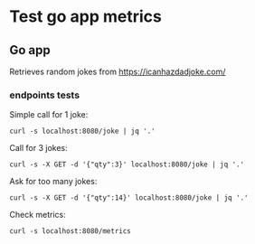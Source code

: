 # Test go app metrics

## Go app

Retrieves random jokes from https://icanhazdadjoke.com/

### endpoints tests

Simple call for 1 joke:

```
curl -s localhost:8080/joke | jq '.'
```

Call for 3 jokes:
```
curl -s -X GET -d '{"qty":3}' localhost:8080/joke | jq '.'
```

Ask for too many jokes:
```
curl -s -X GET -d '{"qty":14}' localhost:8080/joke | jq '.'
```

Check metrics:
```
curl -s localhost:8080/metrics
```

